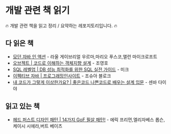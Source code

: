 # 개발 관련 책 읽기
🔥 개발 관련 책을 읽고 정리 / 요약하는 레포지토리입니다. 🔥

## 다 읽은 책
- [모던 자바 인 액션](https://search.shopping.naver.com/book/catalog/32466988102?cat_id=50010920&frm=PBOKPRO&query=%EB%AA%A8%EB%8D%98+%EC%9E%90%EB%B0%94+%EC%9D%B8+%EC%95%A1%EC%85%98&NaPm=ct%3Dll6b72pc%7Cci%3De1e88d6365163103622225eb15dc0234e7b5bd7d%7Ctr%3Dboknx%7Csn%3D95694%7Chk%3D98d670d87f6ba646ee0c97f1e0e7b61b7946134f) - 라울 게이브리얼 우르마,마리오 푸스코,앨런 마이크로프트
- [오브젝트 | 코드로 이해하는 객체지향 설계](https://search.shopping.naver.com/book/catalog/32453230352?cat_id=50010920&frm=PBOKMOD&query=%EC%98%A4%EB%B8%8C%EC%A0%9D%ED%8A%B8+%EB%8F%84%EC%84%9C&NaPm=ct%3Dll6be7nc%7Cci%3Dbf470e6fcb4f36c2bee3f7dfbcb987554bab24c9%7Ctr%3Dboknx%7Csn%3D95694%7Chk%3Dda62d20087211b9f6f69b9d735989e88c2e1c901) - 조영호
- [SQL 레벨업 | DB 성능 최적화를 위한 SQL 실전 가이드](https://search.shopping.naver.com/book/catalog/32460013621?query=sql%20%EB%A0%88%EB%B2%A8%EC%97%85&NaPm=ct%3Dlm97bby0%7Cci%3D04ebb2a52f1a4cae7bccc455d43339b5298c7eda%7Ctr%3Dboksl%7Csn%3D95694%7Chk%3De2f275aa729d6c6d18c8a83006eb2ce988478e7c) - 미크
- [이펙티브 자바 | 프로그래밍인사이트](https://search.shopping.naver.com/book/catalog/32436239326?cat_id=50010920&frm=PBOKPRO&query=%EC%9E%90%EB%B0%94+%EC%9D%B4%ED%8E%99%ED%8B%B0%EB%B8%8C&NaPm=ct%3Dll6bccio%7Cci%3D055748f9940093b6f45a1c5e8ffb1db37435f00e%7Ctr%3Dboknx%7Csn%3D95694%7Chk%3D2bb8c27f8bba14261cf85168d886d1c514f955ae) - 조슈아 블로크
- [내 코드가 그렇게 이상한가요? | 좋은코드 나쁜코드로 배우는 설계 입문](https://search.shopping.naver.com/book/catalog/40347874630?cat_id=50010920&frm=PBOKMOD&query=%EB%82%B4+%EC%BD%94%EB%93%9C%EA%B0%80+%EA%B7%B8%EB%A0%87%EA%B2%8C+%EC%9D%B4%EC%83%81%ED%95%9C%EA%B0%80%EC%9A%94%3F&NaPm=ct%3Dlo85n2kw%7Cci%3Dd5fd0f4e3f4b0f046f0500370f54d6a06f14cc2e%7Ctr%3Dboknx%7Csn%3D95694%7Chk%3D626772dd5d5fb6a1d451ca69754176100d7fa030) - 센바 다이야

## 읽고 있는 책
- [헤드 퍼스트 디자인 패턴 | 14가지 GoF 필살 패턴!](https://search.shopping.naver.com/book/catalog/32473420628?cat_id=50010881&frm=PBOKMOD&query=%ED%97%A4%EB%93%9C%ED%8D%BC%EC%8A%A4%ED%8A%B8+%EB%94%94%EC%9E%90%EC%9D%B8%ED%8C%A8%ED%84%B4&NaPm=ct%3Dlo85koxk%7Cci%3D79faa5f619fee8c7bc499e2e4b73a5645c566c80%7Ctr%3Dboknx%7Csn%3D95694%7Chk%3D6a74a4b0461600b4c75ce34310e20f8459730847) - 에릭 프리먼,엘리자베스 롭슨,케이시 시에라,버트 베이츠
